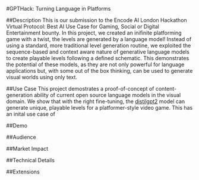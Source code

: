 #GPTHack: Turning Language in Platforms

##Description
This is our submission to the Encode AI London Hackathon Virtual Protocol: Best AI Use Case for Gaming, Social or Digital Entertainment bounty. In this project, we created an inifinite platforming game with a twist,
the levels are generated by a language model! Instead of using a standard, more traditional level generation routine, we exploited the sequence-based and context aware nature of generative language models to create playable
levels following a defined schematic. This demonstrates the potential of these models, as they are not only powerful for language applications but, with some out of the box thinking, can be used to generate visual worlds using only text.

##Use Case
This project demostrates a proof-of-concept of content-generation ability of current open source language models in the visual domain. We show that with the right fine-tuning, the [distilgpt2](https://huggingface.co/distilbert/distilgpt2) model
can generate unique, playable levels for a platformer-style video game. This has an inital use case of 

##Demo

##Audience

##Market Impact

##Technical Details

##Extensions
